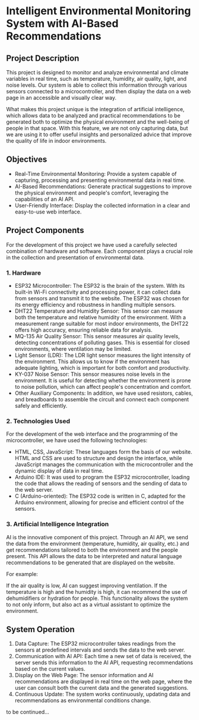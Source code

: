 # Intelligent Environmental Monitoring System with AI-Based Recommendations

## Project Description
This project is designed to monitor and analyze environmental and climate variables in real time, such as temperature, humidity, air quality, light, and noise levels. Our system is able to collect this information through various sensors connected to a microcontroller, and then display the data on a web page in an accessible and visually clear way.

What makes this project unique is the integration of artificial intelligence, which allows data to be analyzed and practical recommendations to be generated both to optimize the physical environment and the well-being of people in that space. With this feature, we are not only capturing data, but we are using it to offer useful insights and personalized advice that improve the quality of life in indoor environments.

## Objectives
* Real-Time Environmental Monitoring: Provide a system capable of capturing, processing and presenting environmental data in real time.
* AI-Based Recommendations: Generate practical suggestions to improve the physical environment and people's comfort, leveraging the capabilities of an AI API.
* User-Friendly Interface: Display the collected information in a clear and easy-to-use web interface.

## Project Components
For the development of this project we have used a carefully selected combination of hardware and software. Each component plays a crucial role in the collection and presentation of environmental data.

### 1. Hardware
* ESP32 Microcontroller: The ESP32 is the brain of the system. With its built-in Wi-Fi connectivity and processing power, it can collect data from sensors and transmit it to the website. The ESP32 was chosen for its energy efficiency and robustness in handling multiple sensors.
* DHT22 Temperature and Humidity Sensor: This sensor can measure both the temperature and relative humidity of the environment. With a measurement range suitable for most indoor environments, the DHT22 offers high accuracy, ensuring reliable data for analysis.
* MQ-135 Air Quality Sensor: This sensor measures air quality levels, detecting concentrations of polluting gases. This is essential for closed environments, where ventilation may be limited.
* Light Sensor (LDR): The LDR light sensor measures the light intensity of the environment. This allows us to know if the environment has adequate lighting, which is important for both comfort and productivity.
* KY-037 Noise Sensor: This sensor measures noise levels in the environment. It is useful for detecting whether the environment is prone to noise pollution, which can affect people's concentration and comfort.
* Other Auxiliary Components: In addition, we have used resistors, cables, and breadboards to assemble the circuit and connect each component safely and efficiently.

### 2. Technologies Used
For the development of the web interface and the programming of the microcontroller, we have used the following technologies:
* HTML, CSS, JavaScript: These languages ​​form the basis of our website. HTML and CSS are used to structure and design the interface, while JavaScript manages the communication with the microcontroller and the dynamic display of data in real time.
* Arduino IDE: It was used to program the ESP32 microcontroller, loading the code that allows the reading of sensors and the sending of data to the web server.
* C (Arduino-oriented): The ESP32 code is written in C, adapted for the Arduino environment, allowing for precise and efficient control of the sensors.

### 3. Artificial Intelligence Integration
AI is the innovative component of this project. Through an AI API, we send the data from the environment (temperature, humidity, air quality, etc.) and get recommendations tailored to both the environment and the people present. This API allows the data to be interpreted and natural language recommendations to be generated that are displayed on the website.

For example:

If the air quality is low, AI can suggest improving ventilation.
If the temperature is high and the humidity is high, it can recommend the use of dehumidifiers or hydration for people.
This functionality allows the system to not only inform, but also act as a virtual assistant to optimize the environment.

## System Operation
1. Data Capture: The ESP32 microcontroller takes readings from the sensors at predefined intervals and sends the data to the web server.
2. Communication with AI API: Each time a new set of data is received, the server sends this information to the AI ​​API, requesting recommendations based on the current values.
3. Display on the Web Page: The sensor information and AI recommendations are displayed in real time on the web page, where the user can consult both the current data and the generated suggestions.
4. Continuous Update: The system works continuously, updating data and recommendations as environmental conditions change.

to be continued...
